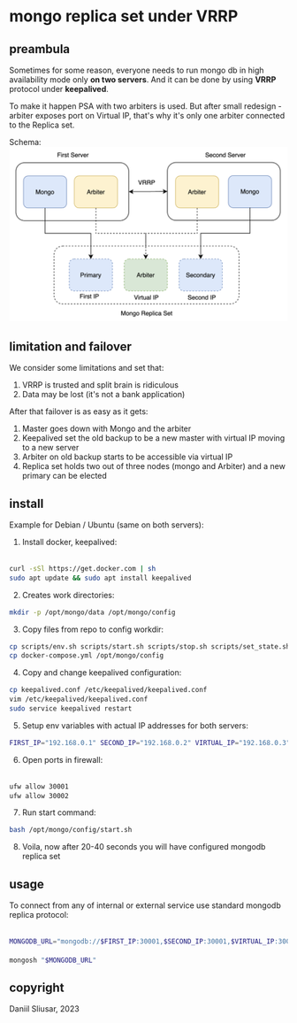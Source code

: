 # mongo replica set under VRRP

## preambula

Sometimes for some reason, everyone needs to run mongo db in high availability mode only **on two servers**. 
And it can be done by using **VRRP** protocol under **keepalived**.

To make it happen PSA with two arbiters is used. But after small redesign - arbiter exposes port on Virtual IP, 
that's why it's only one arbiter connected to the Replica set.

Schema: 
![mongo-vrrp-schema](assets/mongo-rs-vrrp-schema.png)

## limitation and failover

We consider some limitations and set that:

1. VRRP is trusted and split brain is ridiculous 
2. Data may be lost (it's not a bank application) 

After that failover is as easy as it gets:
1. Master goes down with Mongo and the arbiter
2. Keepalived set the old backup to be a new master with virtual IP moving to a new server
3. Arbiter on old backup starts to be accessible via virtual IP
4. Replica set holds two out of three nodes (mongo and Arbiter) and a new primary can be elected  


## install

Example for Debian / Ubuntu (same on both servers):

1. Install docker, keepalived: 
```bash

curl -sSl https://get.docker.com | sh
sudo apt update && sudo apt install keepalived

```

2. Creates work directories:
```bash
mkdir -p /opt/mongo/data /opt/mongo/config
```

3. Copy files from repo to config workdir:
```bash
cp scripts/env.sh scripts/start.sh scripts/stop.sh scripts/set_state.sh /opt/mongo/config
cp docker-compose.yml /opt/mongo/config
```

4. Copy and change keepalived configuration:
```bash
cp keepalived.conf /etc/keepalived/keepalived.conf
vim /etc/keepalived/keepalived.conf
sudo service keepalived restart
```

5. Setup env variables with actual IP addresses for both servers:
```bash
FIRST_IP="192.168.0.1" SECOND_IP="192.168.0.2" VIRTUAL_IP="192.168.0.3" bash /opt/mongo/config/env.sh
```

6. Open ports in firewall:
```bash

ufw allow 30001
ufw allow 30002
```

7. Run start command:
```bash
bash /opt/mongo/config/start.sh
```

8. Voila, now after 20-40 seconds you will have configured mongodb replica set

## usage

To connect from any of internal or external service use standard mongodb replica protocol:

```bash

MONGODB_URL="mongodb://$FIRST_IP:30001,$SECOND_IP:30001,$VIRTUAL_IP:30001/?replicaSet=rs0&readPreference=secondaryPreferred"

mongosh "$MONGODB_URL"

```

## copyright

Daniil Sliusar, 2023
